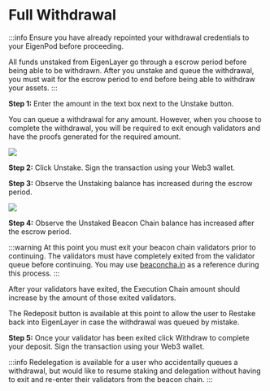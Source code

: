 # Full Withdrawal

:::info
Ensure you have already repointed your withdrawal credentials to your EigenPod before proceeding.

All funds unstaked from EigenLayer go through a escrow period before being able to be withdrawn. After you unstake and queue the withdrawal, you must wait for the escrow period to end before being able to withdraw your assets.
:::
 
**Step 1:** Enter the amount in the text box next to the Unstake button.

You can queue a withdrawal for any amount. However, when you choose to complete the withdrawal, you will be required to exit enough validators and have the proofs generated for the required amount.

![](https://lh7-us.googleusercontent.com/Iil3RwJtYPpGzrPFVjgwUvYmHwTdUk2tExBTvAOEN-tTzXa83LXQIwr8F1oTHM561YQMCpHEqVZWggqE75pjAmduoIoHaBqY7HpnKWbkE6k46QQTeBvOfnFZ0KYLJSIUsXyeS0mCtOMZehMRmBxy_Q8)

**Step 2:** Click Unstake. Sign the transaction using your Web3 wallet.

**Step 3:** Observe the Unstaking balance has increased during the escrow period.

![](https://lh7-us.googleusercontent.com/QZvihKxzjPXs4XBWp8xNZdsc8FmLl7VuJ0m5yom_TqgqiFkpROSVSqEr_4XdMWMmhD-ZcTVOjRYxEaTmwpQzIz87dJdgpNs79jDQvw7TKgNxIXr3P1OJCsWeKZoew4I2iG_6Phy5rlej99HvuoKnY-g)

**Step 4:** Observe the Unstaked Beacon Chain balance has increased after the escrow period.

:::warning
At this point you must exit your beacon chain validators prior to continuing. The validators must have completely exited from the validator queue before continuing. You may use [beaconcha.in](https://beaconcha.in) as a reference during this process.
:::

After your validators have exited, the Execution Chain amount should increase by the amount of those exited validators.

The Redeposit button is available at this point to allow the user to Restake back into EigenLayer in case the withdrawal was queued by mistake.

**Step 5:** Once your validator has been exited click Withdraw to complete your deposit. Sign the transaction using your Web3 wallet.

:::info
Redelegation is available for a user who accidentally queues a withdrawal, but would like to resume staking and delegation without having to exit and re-enter their validators from the beacon chain.
:::
